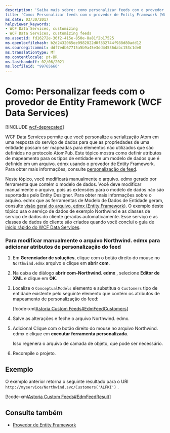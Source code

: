 ```yaml
---
description: 'Saiba mais sobre: como personalizar feeds com o provedor de Entity Framework (WCF Data Services)'
title: 'Como: Personalizar feeds com o provedor de Entity Framework (WCF Data Services)'
ms.date: 03/30/2017
helpviewer_keywords:
- WCF Data Services, customizing
- WCF Data Services, customizing feeds
ms.assetid: fd16272e-36f2-415e-850e-8a81f2b17525
ms.openlocfilehash: b2d2432065ee0982822d0f332744f988d80add12
ms.sourcegitcommit: ddf7edb67715a5b9a45e3dd44536dabc153c1de0
ms.translationtype: MT
ms.contentlocale: pt-BR
ms.lasthandoff: 02/06/2021
ms.locfileid: "99765666"
---
```

# <a name="how-to-customize-feeds-with-the-entity-framework-provider-wcf-data-services"></a>Como: Personalizar feeds com o provedor de Entity Framework (WCF Data Services)

[!INCLUDE [wcf-deprecated](~/includes/wcf-deprecated.md)]

WCF Data Services permite que você personalize a serialização Atom em uma resposta do serviço de dados para que as propriedades de uma entidade possam ser mapeadas para elementos não utilizados que são definidos no protocolo AtomPub. Este tópico mostra como definir atributos de mapeamento para os tipos de entidade em um modelo de dados que é definido em um arquivo. edmx usando o provedor de Entity Framework. Para obter mais informações, consulte [personalização de feed](feed-customization-wcf-data-services.md).  
  
 Neste tópico, você modificará manualmente o arquivo. edmx gerado por ferramenta que contém o modelo de dados. Você deve modificar manualmente o arquivo, pois as extensões para o modelo de dados não são suportadas pelo Entity Designer. Para obter mais informações sobre o arquivo. edmx que as ferramentas de Modelo de Dados de Entidade geram, consulte [visão geral do arquivo. edmx (Entity Framework)](/previous-versions/dotnet/netframework-4.0/cc982042(v=vs.100)). O exemplo deste tópico usa o serviço de dados de exemplo Northwind e as classes de serviço de dados do cliente geradas automaticamente. Esse serviço e as classes de dados do cliente são criados quando você conclui o guia de [início rápido do WCF Data Services](quickstart-wcf-data-services.md).  
  
### <a name="to-manually-modify-the-northwindedmx-file-to-add-feed-customization-attributes"></a>Para modificar manualmente o arquivo Northwind. edmx para adicionar atributos de personalização do feed  
  
1. Em **Gerenciador de soluções**, clique com o botão direito do mouse no `Northwind.edmx` arquivo e clique em **abrir com**.  
  
2. Na caixa de diálogo **abrir com-Northwind. edmx** , selecione **Editor de XML** e clique em **OK**.  
  
3. Localize o `ConceptualModels` elemento e substitua o `Customers` tipo de entidade existente pelo seguinte elemento que contém os atributos de mapeamento de personalização do feed:  
  
     [!code-xml[Astoria Custom Feeds#EdmFeedCustomers](../../../../samples/snippets/xml/VS_Snippets_Misc/astoria_custom_feeds/xml/northwind.csdl#edmfeedcustomers)]  
  
4. Salve as alterações e feche o arquivo Northwind. edmx.  
  
5. Adicional Clique com o botão direito do mouse no arquivo Northwind. edmx e clique em **executar ferramenta personalizada**.  
  
     Isso regenera o arquivo de camada de objeto, que pode ser necessário.  
  
6. Recompile o projeto.  
  
## <a name="example"></a>Exemplo  

 O exemplo anterior retorna o seguinte resultado para o URI `http://myservice/Northwind.svc/Customers('ALFKI')` .  
  
 [!code-xml[Astoria Custom Feeds#EdmFeedResult](../../../../samples/snippets/xml/VS_Snippets_Misc/astoria_custom_feeds/xml/edmfeedresult.xml#edmfeedresult)]  
  
## <a name="see-also"></a>Consulte também

- [Provedor de Entity Framework](entity-framework-provider-wcf-data-services.md)
